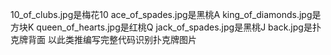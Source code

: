  10_of_clubs.jpg是梅花10   ace_of_spades.jpg是黑桃A   king_of_diamonds.jpg是方块K  queen_of_hearts.jpg是红桃Q  jack_of_spades.jpg是黑桃J back.jpg是扑克牌背面 以此类推编写完整代码识别扑克牌图片
